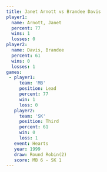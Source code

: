 ```yaml
---
title: Janet Arnott vs Brandee Davis
player1:              
  name: Arnott, Janet 
  percent: 77         
  wins: 1             
  losses: 0           
player2:              
  name: Davis, Brandee
  percent: 61         
  wins: 0             
  losses: 1           
games:
 - player1:        
     team: 'MB'    
     position: Lead
     percent: 77   
     win: 1        
     loss: 0       
   player2:         
     team: 'SK'     
     position: Third
     percent: 61    
     win: 0         
     loss: 1        
   event: Hearts       
   year: 1999          
   draw: Round Robin(2)
   score: MB 6 - SK 1  
---
```

